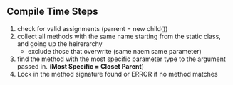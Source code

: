 ## Compile Time Steps

1. check for valid assignments (parrent = new child())
2. collect all methods with the same name starting from the static class, and going up the heirerarchy
    - exclude those that overwrite (same naem same parameter)
3. find the method with the most specific parameter type to the argument passed in. (**Most Specific = Closet Parent**)
4. Lock in the method signature found or ERROR if no method matches
